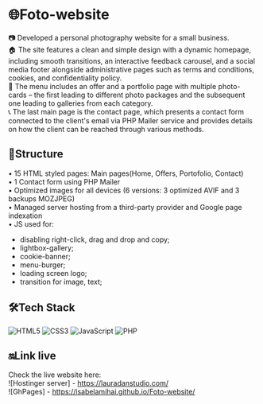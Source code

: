 # 🌐Foto-website

📷 Developed a personal photography website for a small business. <br/>
🏠 The site features a clean and simple design with a dynamic homepage, including smooth transitions, an interactive feedback carousel, and a social media footer alongside administrative pages such as terms and conditions, cookies, and confidentiality policy. <br/>
📃 The menu includes an offer and a portfolio page with multiple photo-cards – the first leading to different photo packages and the subsequent one leading to galleries from each category. <br/>
📞 The last main page is the contact page, which presents a contact form connected to the client's email via PHP Mailer service and provides details on how the client can be reached through various methods. <br/>

## 🧱Structure
• 15 HTML styled pages: Main pages(Home, Offers, Portofolio, Contact) <br/>
• 1 Contact form using PHP Mailer <br/>
• Optimized images for all devices (6 versions: 3 optimized AVIF and 3 backups MOZJPEG) <br/>
• Managed server hosting from a third-party provider and Google page indexation <br/>
• JS used for: <br/>
- disabling right-click, drag and drop and copy;
- lightbox-gallery;
- cookie-banner;
- menu-burger;
- loading screen logo;
- transition for image, text;

## 🛠️Tech Stack

![HTML5](https://img.shields.io/badge/-HTML5-E34F26?logo=html5&logoColor=white&style=flat) ![CSS3](https://img.shields.io/badge/-CSS3-1572B6?logo=css3&logoColor=white&style=flat) ![JavaScript](https://img.shields.io/badge/-JavaScript-F7DF1E?logo=javascript&logoColor=black&style=flat) ![PHP](https://img.shields.io/badge/-PHP-777BB4?logo=php&logoColor=white&style=flat)

## 🔛Link live

Check the live website here: <br/>
![Hostinger server] - https://lauradanstudio.com/ <br/>
![GhPages] - https://isabelamihai.github.io/Foto-website/
